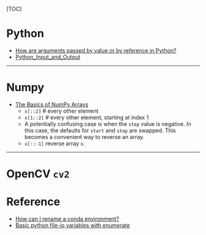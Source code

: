 [TOC]


# Python
* [How are arguments passed by value or by reference in Python?](Pass_by_Reference_in_Python-Background_and_Best_Practices.md)
* [Python_Input_and_Output](python_input_and_output.md)


---
# Numpy 
* [The Basics of NumPy Arrays](https://jakevdp.github.io/PythonDataScienceHandbook/02.02-the-basics-of-numpy-arrays.html)
    * `x[::2]`  # every other element
    * `x[1::2]` # every other element, starting at index 1
    * A potentially confusing case is when the `step` value is negative. In this case, the defaults for
    `start` and `stop` are swapped. This becomes a convenient way to reverse an array.
    * `x[::-1]` reverse array `x`.


---    
# OpenCV `cv2`


# Reference
* [How can I rename a conda environment?](https://stackoverflow.com/questions/42231764/how-can-i-rename-a-conda-environment)
* [Basic python file-io variables with enumerate](https://stackoverflow.com/questions/6473283/basic-python-file-io-variables-with-enumerate)


